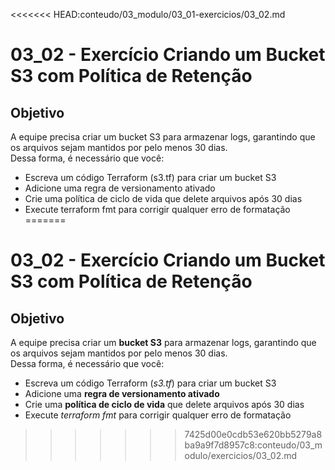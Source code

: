 <<<<<<< HEAD:conteudo/03_modulo/03_01-exercicios/03_02.md
# 03_02 - Exercício Criando um Bucket S3 com Política de Retenção

## Objetivo
A equipe precisa criar um bucket S3 para armazenar logs, garantindo que os arquivos sejam mantidos por pelo menos 30 dias.  
Dessa forma, é necessário que você:  

- Escreva um código Terraform (s3.tf) para criar um bucket S3  
- Adicione uma regra de versionamento ativado  
- Crie uma política de ciclo de vida que delete arquivos após 30 dias  
- Execute terraform fmt para corrigir qualquer erro de formatação  
=======
# 03_02 - Exercício Criando um Bucket S3 com Política de Retenção

## Objetivo
A equipe precisa criar um **bucket S3** para armazenar logs, garantindo que os arquivos sejam mantidos por pelo menos 30 dias.  
Dessa forma, é necessário que você:  

- Escreva um código Terraform (*s3.tf*) para criar um bucket S3  
- Adicione uma **regra de versionamento ativado**  
- Crie uma **política de ciclo de vida** que delete arquivos após 30 dias  
- Execute *terraform fmt* para corrigir qualquer erro de formatação  
>>>>>>> 7425d00e0cdb53e620bb5279a8ba9a9f7d8957c8:conteudo/03_modulo/exercicios/03_02.md
